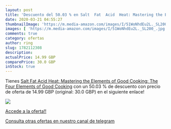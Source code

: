 ```yaml
---
layout: post
title: 'Descuento del 50.03 % en Salt  Fat  Acid  Heat: Mastering the Ele'
date: 2020-03-21 04:55:27
thumbnailImage: 'https://m.media-amazon.com/images/I/51WoNhdEu2L._SL200_.jpg'
images: [ 'https://m.media-amazon.com/images/I/51WoNhdEu2L._SL200_.jpg' ]
comments: true
category: ofertas
author: ring
slug: 1782112308
description:
actualPrice: 14.99 GBP
comparePrice: 30.0 GBP
inStock: true
---
```


Tienes [Salt  Fat  Acid  Heat: Mastering the Elements of Good Cooking: The Four Elements of Good Cooking](https://www.amazon.com/dp/1782112308/?tag=redken08-20) con un 50.03 % de descuento con precio de oferta de 14.99 GBP (original: 30.0 GBP) en el siguiente enlace!

[![](https://m.media-amazon.com/images/I/51WoNhdEu2L._SL200_.jpg)](https://www.amazon.com/dp/1782112308/?tag=redken08-20)

[Accede a la oferta!!](https://www.amazon.com/dp/1782112308/?tag=redken08-20)

[Consulta otras ofertas en nuestro canal de telegram](https://t.me/s/ofertas25)
